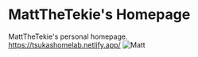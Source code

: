 # MattTheTekie's Homepage
MattTheTekie's personal homepage.\
https://tsukashomelab.netlify.app/
![Matt](https://avatars.githubusercontent.com/u/94870997)
